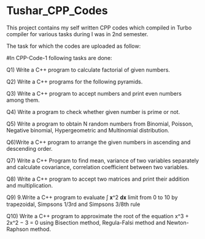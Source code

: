 # Tushar_CPP_Codes
This project contains my self written CPP codes which compiled in Turbo compiler for various tasks during I was in 2nd semester.

The task for which the codes are uploaded as follow:

#In CPP-Code-1 following tasks are done:

Q1) Write a C++ program to calculate factorial of given numbers.

Q2) Write a C++ programs for the following pyramids.


Q3) Write a C++ program to accept numbers and print even numbers among them.

Q4) Write a program to check whether given number is prime or not.

Q5) Write a program to obtain N random numbers from Binomial, Poisson, Negative binomial, Hypergeometric and Multinomial distribution.

Q6)Write a C++ program to arrange the given numbers in ascending and descending order.

Q7) Write a C++ Program to find mean, variance of two variables separately and calculate covariance, correlation coefficient between two variables.

Q8) Write a C++ program to accept two matrices and print their addition and multiplication.

Q9) 9.Write a C++ program to evaluate ∫ 𝐱^2 𝐝𝐱 limit from 0 to 10 by trapezoidal, Simpsons 1/3rd and Simpsons 3/8th rule

Q10) Write a C++ program to approximate the root of the equation x^3 + 2x^2 − 3 = 0 using Bisection method, Regula-Falsi method and Newton-Raphson method.
